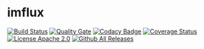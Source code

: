 # imflux
[![Build Status](https://travis-ci.org/SAS-Systems/imflux.svg?branch=master)](https://travis-ci.org/SAS-Systems/imflux)
[![Quality Gate](http://sonarqube.it.dh-karlsruhe.de/api/badges/gate?key=sas_systems:imflux)](http://sonarqube.it.dh-karlsruhe.de/dashboard/index/sas_systems:imflux)
[![Codacy Badge](https://api.codacy.com/project/badge/Grade/6e0f484b54464385badb4a09bd6aca57)](https://www.codacy.com/app/sebastian-schmidl/imflux?utm_source=github.com&amp;utm_medium=referral&amp;utm_content=SAS-Systems/imflux&amp;utm_campaign=Badge_Grade)
[![Coverage Status](https://coveralls.io/repos/github/SAS-Systems/imflux/badge.svg?branch=master)](https://coveralls.io/github/SAS-Systems/imflux?branch=master)
[![License Apache 2.0](https://img.shields.io/hexpm/l/plug.svg?maxAge=2592000&style=flat)](https://github.com/SAS-Systems/imflux/blob/master/LICENSE.txt)
[![Github All Releases](https://img.shields.io/github/downloads/SAS-Systems/imflux/total.svg?maxAge=2592000)]()
